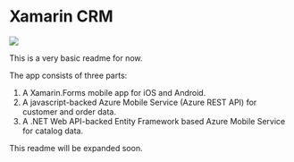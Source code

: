# Xamarin CRM

![](https://github.com/xamarin/demo-xamarincrm-internal/blob/master/src/MobileApp/markdown-graphics/XamarinCRM_screenshots.png)

This is a very basic readme for now.

The app consists of three parts:
  1. A Xamarin.Forms mobile app for iOS and Android.
  2. A javascript-backed Azure Mobile Service (Azure REST API) for customer and order data.
  2. A .NET Web API-backed Entity Framework based Azure Mobile Service for catalog data.

This readme will be expanded soon.
